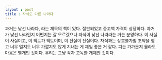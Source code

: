 ```yaml
---
layout : post
title : 자식도 다른 나라다
---
```

과거는 낯선 나라다, 라는 제목의 책이 있다. 절판되었고 중고책 가격이 상당하다.
과거가 낯선 나라인지 어떤지는 잘 모르겠으나 자식이 낯선 나라라는 거는 분명하다.
이 사실이 사실이고, 이 팩트가 팩트이며, 이 진실이 진실이다.
자식과는 상호불가침 조약을 맺고 너무 멀지도 너무 가깝지도 않게 지내는 게 제일 좋은 거 같다.
피는 가까운지 몰라도 마음은 별개인 것이다. 우리는 그냥 각자 고독한 개체인 것이다.
